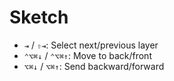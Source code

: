 # Sketch

- `⇥` / `⇧⇥`: Select next/previous layer
- `⌃⌥⌘↓` / `⌃⌥⌘↑`: Move to back/front
- `⌥⌘↓` / `⌥⌘↑`: Send backward/forward